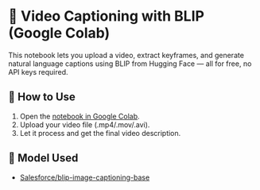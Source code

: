 # 🎥 Video Captioning with BLIP (Google Colab)

This notebook lets you upload a video, extract keyframes, and generate natural language captions using BLIP from Hugging Face — all for free, no API keys required.

## 🚀 How to Use

1. Open the [notebook in Google Colab](link-here).
2. Upload your video file (.mp4/.mov/.avi).
3. Let it process and get the final video description.

## 🧠 Model Used
- [Salesforce/blip-image-captioning-base](https://huggingface.co/Salesforce/blip-image-captioning-base)
